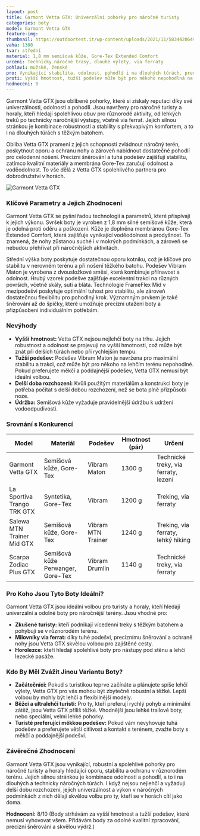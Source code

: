 ```yaml
---
layout: post
title: Garmont Vetta GTX: Univerzální pohorky pro náročné turisty
categories: boty
model: Garmont Vetta GTX
feature-img: 
thumbnail: https://outdoortest.it/wp-content/uploads/2021/11/5834420649223895233_121.jpg
vaha: 1300
tvar: střední
material: 1,8 mm semišová kůže, Gore-Tex Extended Comfort
urceni: Technicky náročné trasy, dlouhé výlety, via ferraty
pohlavi: mužské, ženské
pro: Vynikající stabilita, odolnost, pohodlí i na dlouhých túrách, precizní šněrování, výborná trakce.
proti: Vyšší hmotnost, tužší podešev může být pro někoho nepohodlná na lehčím terénu, delší doba rozchození.
hodnoceni: 8
---
```


Garmont Vetta GTX jsou oblíbené pohorky, které si získaly reputaci díky své univerzálnosti, odolnosti a pohodlí. Jsou navrženy pro náročné turisty a horaly, kteří hledají spolehlivou obuv pro různorodé aktivity, od lehkých treků po technicky náročnější výstupy, včetně via ferrat. Jejich silnou stránkou je kombinace robustnosti a stability s překvapivým komfortem, a to i na dlouhých túrách s těžkým batohem.

Obliba Vetta GTX pramení z jejich schopnosti zvládnout náročný terén, poskytnout oporu a ochranu nohy a zároveň nabídnout dostatečné pohodlí pro celodenní nošení. Precizní šněrování a tuhá podešev zajišťují stabilitu, zatímco kvalitní materiály a membrána Gore-Tex zaručují odolnost a voděodolnost. To vše dělá z Vetta GTX spolehlivého partnera pro dobrodružství v horách.

![Garmont Vetta GTX](https://res.cloudinary.com/dvwv5cne3/image/fetch/w_auto,h_450,c_fill,g_auto,f_auto,q_auto/https://cdn.4camping.cz/files/photos/1600/5/5b47a1a7-panske-turisticke-boty-garmont-vetta-tech-gtx.png)

### Klíčové Parametry a Jejich Zhodnocení

Garmont Vetta GTX se pyšní řadou technologií a parametrů, které přispívají k jejich výkonu. Svršek boty je vyroben z 1,8 mm silné semišové kůže, která je odolná proti oděru a poškození. Kůže je doplněna membránou Gore-Tex Extended Comfort, která zajišťuje vynikající voděodolnost a prodyšnost. To znamená, že nohy zůstanou suché i v mokrých podmínkách, a zároveň se nebudou přehřívat při náročnějších aktivitách.

Střední výška boty poskytuje dostatečnou oporu kotníku, což je klíčové pro stabilitu v nerovném terénu a při nošení těžkého batohu. Podešev Vibram Maton je vyrobena z dvousložkové směsi, která kombinuje přilnavost a odolnost. Hrubý vzorek podešve zajišťuje excelentní trakci na různých površích, včetně skály, suti a bláta. Technologie FrameFlex Mid v mezipodešvi poskytuje optimální tuhost pro stabilitu, ale zároveň dostatečnou flexibilitu pro pohodlný krok. Významným prvkem je také šněrování až do špičky, které umožňuje precizní utažení boty a přizpůsobení individuálním potřebám.

### Nevýhody

*   **Vyšší hmotnost:**  Vetta GTX nejsou nejlehčí boty na trhu. Jejich robustnost a odolnost se projevují na vyšší hmotnosti, což může být znát při delších túrách nebo při rychlejším tempu.
*   **Tužší podešev:**  Podešev Vibram Maton je navržena pro maximální stabilitu a trakci, což může být pro někoho na lehčím terénu nepohodlné.  Pokud preferujete měkčí a poddajnější podešev, Vetta GTX nemusí být ideální volbou.
*  **Delší doba rozchození:** Kvůli použitým materiálům a konstrukci boty je potřeba počítat s delší dobou rozchození, než se bota plně přizpůsobí noze.
* **Údržba:** Semišová kůže vyžaduje pravidelnější údržbu k udržení vodoodpudivosti.

### Srovnání s Konkurencí

| Model              | Materiál                                 | Podešev          | Hmotnost (pár) | Určení                               |
| ------------------- | ---------------------------------------- | ---------------- | ------------- | ------------------------------------- |
| Garmont Vetta GTX   | Semišová kůže, Gore-Tex                  | Vibram Maton     | 1300 g        | Technické treky, via ferraty, lezení |
| La Sportiva Trango TRK GTX | Syntetika, Gore-Tex                       | Vibram           | 1200 g        | Treking, via ferraty                 |
| Salewa MTN Trainer Mid GTX | Semišová kůže, Gore-Tex                  | Vibram MTN Trainer | 1240 g        | Treking, via ferraty, lehký hiking     |
| Scarpa Zodiac Plus GTX  | Semišová kůže Perwanger, Gore-Tex           | Vibram Drumlin   | 1140 g       | Technické treky, via ferraty                 |

### Pro Koho Jsou Tyto Boty Ideální?

Garmont Vetta GTX jsou ideální volbou pro turisty a horaly, kteří hledají univerzální a odolné boty pro náročnější terény. Jsou vhodné pro:

*   **Zkušené turisty:**  kteří podnikají vícedenní treky s těžkým batohem a pohybují se v různorodém terénu.
*   **Milovníky via ferrat:**  díky tuhé podešvi, preciznímu šněrování a ochraně nohy jsou Vetta GTX skvělou volbou pro zajištěné cesty.
*   **Horolezce:**  kteří hledají spolehlivé boty pro nástupy pod stěnu a lehčí lezecké pasáže.

### Kdo By Měl Zvážit Jinou Variantu Boty?

*   **Začátečníci:** Pokud s turistikou teprve začínáte a plánujete spíše lehčí výlety, Vetta GTX pro vás mohou být zbytečně robustní a těžké. Lepší volbou by mohly být lehčí a flexibilnější modely.
*   **Běžci a ultralehči turisti:** Pro ty, kteří preferují rychlý pohyb a minimální zátěž, jsou Vetta GTX příliš těžké.  Vhodnější jsou lehké trailové boty, nebo speciální, velmi lehké pohorky.
* **Turisté preferující měkkou podešev:**  Pokud vám nevyhovuje tuhá podešev a preferujete větší citlivost a kontakt s terénem,  zvažte boty s měkčí a poddajnější podešví.

### Závěrečné Zhodnocení

Garmont Vetta GTX jsou vynikající, robustní a spolehlivé pohorky pro náročné turisty a horaly hledající oporu, stabilitu a ochranu v různorodém terénu. Jejich silnou stránkou je kombinace odolnosti a pohodlí, a to i na dlouhých a technicky náročných túrách. I když nejsou nejlehčí a vyžadují delší dobu rozchození, jejich univerzálnost a výkon v náročných podmínkách z nich dělají skvělou volbu pro ty, kteří se v horách cítí jako doma.

**Hodnocení:** 8/10 (Body strhávám za vyšší hmotnost a tužší podešev, které nemusí vyhovovat všem. Přidávám body za odolné kvalitní zpracování, precizní šněrování a skvělou výdrž.)
